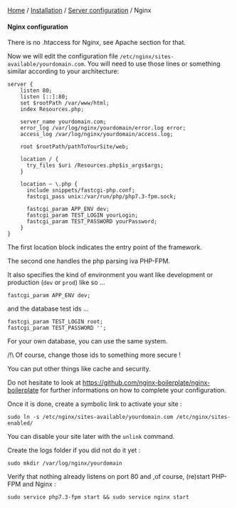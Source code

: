 [Home](/README.md) / [Installation](../projectConfiguration.md) / [Server configuration](../serverConfiguration.md) / Nginx

#### Nginx configuration

There is no .htaccess for Nginx, see Apache section for that.

Now we will edit the configuration file `/etc/nginx/sites-available/yourdomain.com`.
You will need to use those lines or something similar according to your architecture:
```
server {
    listen 80;
    listen [::]:80;
    set $rootPath /var/www/html;
    index Resources.php;
    
    server_name yourdomain.com;
    error_log /var/log/nginx/yourdomain/error.log error;
    access_log /var/log/nginx/yourdomain/access.log;
    
    root $rootPath/pathToYourSite/web;
    
    location / {
      try_files $uri /Resources.php$is_args$args;
    }
    
    location ~ \.php {
      include snippets/fastcgi-php.conf;
      fastcgi_pass unix:/var/run/php/php7.3-fpm.sock;
      
      fastcgi_param APP_ENV dev;
      fastcgi_param TEST_LOGIN yourLogin;
      fastcgi_param TEST_PASSWORD yourPassword;
    }
}
```

The first location block indicates the entry point of the framework.

The second one handles the php parsing iva PHP-FPM.

It also specifies the kind of environment you want like development or production (`dev` or `prod`) like so ...

`fastcgi_param APP_ENV dev;`

and the database test ids ...

```
fastcgi_param TEST_LOGIN root;
fastcgi_param TEST_PASSWORD '';
```

For your own database, you can use the same system.
    
/!\ Of course, change those ids to something more secure !

You can put other things like cache and security.

Do not hesitate to look at https://github.com/nginx-boilerplate/nginx-boilerplate for further informations on how to
complete your configuration.

Once it is done, create a symbolic link to activate your site :

    sudo ln -s /etc/nginx/sites-available/yourdomain.com /etc/nginx/sites-enabled/
    
You can disable your site later with the `unlink` command.    
    
Create the logs folder if you did not do it yet :

    sudo mkdir /var/log/nginx/yourdomain
    
Verify that nothing already listens on port 80 and ,of course, (re)start PHP-FPM and Nginx :

    sudo service php7.3-fpm start && sudo service nginx start